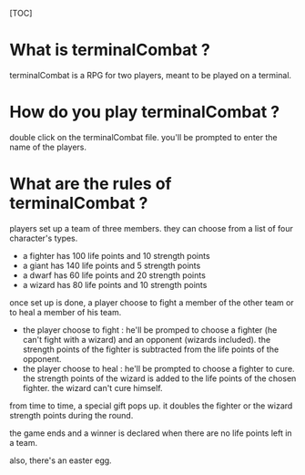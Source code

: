 [TOC]

# What is terminalCombat ?

terminalCombat is a RPG for two players, meant to be played on a terminal.

# How do you play terminalCombat ?

double click on the terminalCombat file. you'll be prompted to enter the name of the players.

# What are the rules of terminalCombat ?

players set up a team of three members. they can choose from a list of four character's types.



+ a fighter has 100 life points and 10 strength points
+ a giant has 140 life points and 5 strength points
+  a dwarf has 60 life points and 20 strength points
+ a wizard has 80 life points and 10 strength points



once set up is done, a player choose to fight a member of the other team or to heal a member of his team.

+ the player choose to fight :  he'll be promped to choose a fighter (he can't fight with a wizard) and an opponent (wizards included). the strength points of the fighter is subtracted from the life points of the opponent.
+ the player choose to heal : he'll be prompted to choose a fighter to cure. the strength points of the wizard is added to the life points of the chosen fighter. the wizard can't cure himself.

from time to time, a special gift pops up. it doubles the fighter or the wizard strength points during the round.

the game ends and a winner is declared when there are no life points left in a team.



also, there's an easter egg.